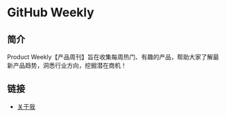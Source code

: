 GitHub Weekly
===

## 简介
Product Weekly【产品周刊】旨在收集每周热门、有趣的产品，帮助大家了解最新产品趋势，洞悉行业方向，挖掘潜在商机！

## 链接
- [关于我](https://siage.netlify.app/)

